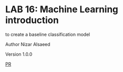 # LAB 16: Machine Learning introduction
 to create a baseline classification model


Author Nizar Alsaeed

Version 1.0.0

[PR](https://github.com/NizarAlsaeed/text-classifier/pull/1)